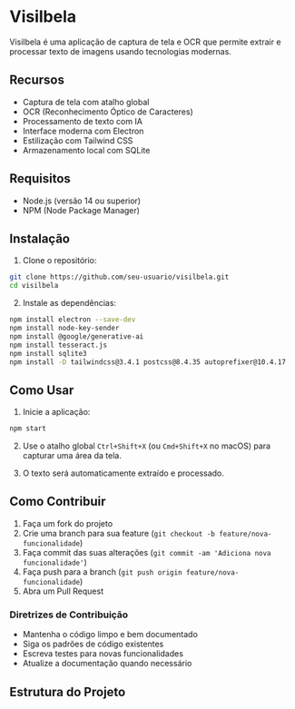 # Visilbela

Visilbela é uma aplicação de captura de tela e OCR que permite extrair e processar texto de imagens usando tecnologias modernas.

## Recursos

- Captura de tela com atalho global
- OCR (Reconhecimento Óptico de Caracteres)
- Processamento de texto com IA
- Interface moderna com Electron
- Estilização com Tailwind CSS
- Armazenamento local com SQLite

## Requisitos

- Node.js (versão 14 ou superior)
- NPM (Node Package Manager)

## Instalação

1. Clone o repositório:
```bash
git clone https://github.com/seu-usuario/visilbela.git
cd visilbela
```

2. Instale as dependências:
```bash
npm install electron --save-dev
npm install node-key-sender
npm install @google/generative-ai
npm install tesseract.js
npm install sqlite3
npm install -D tailwindcss@3.4.1 postcss@8.4.35 autoprefixer@10.4.17
```

## Como Usar

1. Inicie a aplicação:
```bash
npm start
```

2. Use o atalho global `Ctrl+Shift+X` (ou `Cmd+Shift+X` no macOS) para capturar uma área da tela.

3. O texto será automaticamente extraído e processado.

## Como Contribuir

1. Faça um fork do projeto
2. Crie uma branch para sua feature (`git checkout -b feature/nova-funcionalidade`)
3. Faça commit das suas alterações (`git commit -am 'Adiciona nova funcionalidade'`)
4. Faça push para a branch (`git push origin feature/nova-funcionalidade`)
5. Abra um Pull Request

### Diretrizes de Contribuição

- Mantenha o código limpo e bem documentado
- Siga os padrões de código existentes
- Escreva testes para novas funcionalidades
- Atualize a documentação quando necessário

## Estrutura do Projeto